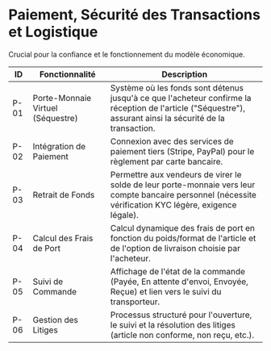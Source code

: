 # Paiement, Sécurité des Transactions et Logistique

Crucial pour la confiance et le fonctionnement du modèle économique.

| ID   | Fonctionnalité                | Description                                                                                                                                                    |
|------|-------------------------------|----------------------------------------------------------------------------------------------------------------------------------------------------------------|
| P-01 | Porte-Monnaie Virtuel (Séquestre) | Système où les fonds sont détenus jusqu'à ce que l'acheteur confirme la réception de l'article ("Séquestre"), assurant ainsi la sécurité de la transaction.     |
| P-02 | Intégration de Paiement         | Connexion avec des services de paiement tiers (Stripe, PayPal) pour le règlement par carte bancaire.                                                            |
| P-03 | Retrait de Fonds                | Permettre aux vendeurs de virer le solde de leur porte-monnaie vers leur compte bancaire personnel (nécessite vérification KYC légère, exigence légale).        |
| P-04 | Calcul des Frais de Port        | Calcul dynamique des frais de port en fonction du poids/format de l'article et de l'option de livraison choisie par l'acheteur.                                 |
| P-05 | Suivi de Commande               | Affichage de l'état de la commande (Payée, En attente d'envoi, Envoyée, Reçue) et lien vers le suivi du transporteur.                                             |
| P-06 | Gestion des Litiges             | Processus structuré pour l'ouverture, le suivi et la résolution des litiges (article non conforme, non reçu, etc.).                                             |
